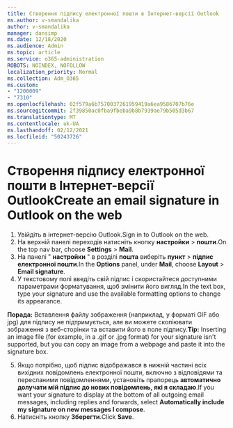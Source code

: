 ```yaml
---
title: Створення підпису електронної пошти в Інтернет-версії Outlook
ms.author: v-smandalika
author: v-smandalika
manager: dansimp
ms.date: 12/18/2020
ms.audience: Admin
ms.topic: article
ms.service: o365-administration
ROBOTS: NOINDEX, NOFOLLOW
localization_priority: Normal
ms.collection: Adm_O365
ms.custom:
- "1200009"
- "7310"
ms.openlocfilehash: 02f579a6b7570037261959419a6ea9586707b76e
ms.sourcegitcommit: 2f39850ac0fba9fbeba9b8b7939ae79b505d3b67
ms.translationtype: MT
ms.contentlocale: uk-UA
ms.lasthandoff: 02/12/2021
ms.locfileid: "50243726"
---
```

# <a name="create-an-email-signature-in-outlook-on-the-web"></a><span data-ttu-id="d581f-102">Створення підпису електронної пошти в Інтернет-версії Outlook</span><span class="sxs-lookup"><span data-stu-id="d581f-102">Create an email signature in Outlook on the web</span></span>

1. <span data-ttu-id="d581f-103">Увійдіть в інтернет-версію Outlook.</span><span class="sxs-lookup"><span data-stu-id="d581f-103">Sign in to Outlook on the web.</span></span>
2. <span data-ttu-id="d581f-104">На верхній панелі переходів натисніть кнопку **настройки**  >  **пошти**.</span><span class="sxs-lookup"><span data-stu-id="d581f-104">On the top nav bar, choose **Settings** > **Mail**.</span></span>
3. <span data-ttu-id="d581f-105">На панелі " **настройки** " в розділі **пошта** виберіть **пункт**  >  **підпис електронної пошти**.</span><span class="sxs-lookup"><span data-stu-id="d581f-105">In the **Options** panel, under **Mail**, choose **Layout** > **Email signature**.</span></span>
4. <span data-ttu-id="d581f-106">У текстовому полі введіть свій підпис і скористайтеся доступними параметрами форматування, щоб змінити його вигляд.</span><span class="sxs-lookup"><span data-stu-id="d581f-106">In the text box, type your signature and use the available formatting options to change its appearance.</span></span>

<span data-ttu-id="d581f-107">**Порада:** Вставлення файлу зображення (наприклад, у форматі GIF або jpg) для підпису не підтримується, але ви можете скопіювати зображення з веб-сторінки та вставити його в поле підпису.</span><span class="sxs-lookup"><span data-stu-id="d581f-107">**Tip:** Inserting an image file (for example, in a .gif or .jpg format) for your signature isn't supported, but you can copy an image from a webpage and paste it into the signature box.</span></span>

5. <span data-ttu-id="d581f-108">Якщо потрібно, щоб підпис відображався в нижній частині всіх вихідних повідомлень електронної пошти, включно з відповідями та пересланими повідомленнями, установіть прапорець **автоматично долучати мій підпис до нових повідомлень, які я складаю**.</span><span class="sxs-lookup"><span data-stu-id="d581f-108">If you want your signature to display at the bottom of all outgoing email messages, including replies and forwards, select **Automatically include my signature on new messages I compose**.</span></span>
6. <span data-ttu-id="d581f-109">Натисніть кнопку **Зберегти**.</span><span class="sxs-lookup"><span data-stu-id="d581f-109">Click **Save**.</span></span>
